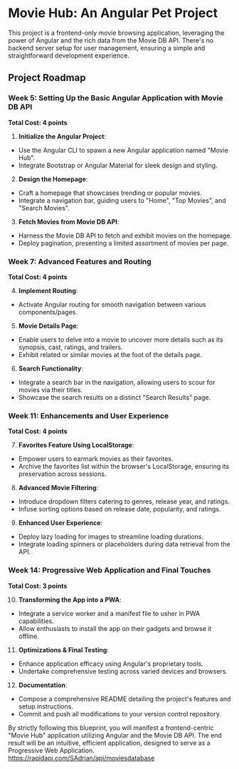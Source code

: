 # Movie Hub: An Angular Pet Project

This project is a frontend-only movie browsing application, leveraging the power of Angular and the rich data from the Movie DB API. There's no backend server setup for user management, ensuring a simple and straightforward development experience.

## Project Roadmap

### Week 5: Setting Up the Basic Angular Application with Movie DB API

**Total Cost: 4 points**

1. **Initialize the Angular Project**:

- Use the Angular CLI to spawn a new Angular application named "Movie Hub".
- Integrate Bootstrap or Angular Material for sleek design and styling.

2. **Design the Homepage**:

- Craft a homepage that showcases trending or popular movies.
- Integrate a navigation bar, guiding users to "Home", "Top Movies", and "Search Movies".

3. **Fetch Movies from Movie DB API**:

- Harness the Movie DB API to fetch and exhibit movies on the homepage.
- Deploy pagination, presenting a limited assortment of movies per page.

### Week 7: Advanced Features and Routing

**Total Cost: 4 points**

4. **Implement Routing**:

- Activate Angular routing for smooth navigation between various components/pages.

5. **Movie Details Page**:

- Enable users to delve into a movie to uncover more details such as its synopsis, cast, ratings, and trailers.
- Exhibit related or similar movies at the foot of the details page.

6. **Search Functionality**:

- Integrate a search bar in the navigation, allowing users to scour for movies via their titles.
- Showcase the search results on a distinct "Search Results" page.

### Week 11: Enhancements and User Experience

**Total Cost: 4 points**

7. **Favorites Feature Using LocalStorage**:

- Empower users to earmark movies as their favorites.
- Archive the favorites list within the browser's LocalStorage, ensuring its preservation across sessions.

8. **Advanced Movie Filtering**:

- Introduce dropdown filters catering to genres, release year, and ratings.
- Infuse sorting options based on release date, popularity, and ratings.

9. **Enhanced User Experience**:

- Deploy lazy loading for images to streamline loading durations.
- Integrate loading spinners or placeholders during data retrieval from the API.

### Week 14: Progressive Web Application and Final Touches

**Total Cost: 3 points**

10. **Transforming the App into a PWA**:

- Integrate a service worker and a manifest file to usher in PWA capabilities.
- Allow enthusiasts to install the app on their gadgets and browse it offline.

11. **Optimizations & Final Testing**:

- Enhance application efficacy using Angular's proprietary tools.
- Undertake comprehensive testing across varied devices and browsers.

12. **Documentation**:

- Compose a comprehensive README detailing the project's features and setup instructions.
- Commit and push all modifications to your version control repository.

By strictly following this blueprint, you will manifest a frontend-centric "Movie Hub" application utilizing Angular and the Movie DB API. The end result will be an intuitive, efficient application, designed to serve as a Progressive Web Application.
https://rapidapi.com/SAdrian/api/moviesdatabase
